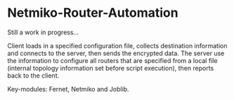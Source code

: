# Netmiko-Router-Automation
Still a work in progress...

Client loads in a specified configuration file, collects destination information and connects to the server, then sends the encrypted data. 
The server use the information to configure all routers that are specified from a local file (internal topology information set before script execution), 
then reports back to the client. 

Key-modules: Fernet, Netmiko and Joblib.
